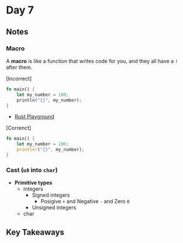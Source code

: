 # Day 7

## Notes

### Macro

A **macro** is like a function that writes code for you, and they all have a `!` after them.

[Incorrect]

```rust
fn main() {    
    let my_number = 100;    
    println("{}", my_number);
}
```

- [Rust Playground](https://play.rust-lang.org/?version=stable&mode=debug&edition=2021&gist=ede0efe576f8403ead80543a7991a1d7)

[Correnct]

```rust
fn main() {    
    let my_number = 100;    
    println!("{}", my_number);
}
```

### Cast (`u8` into `char`)

- **Primitive types**
  - integers
    - Signed integers
      - Posigive `+` and Negative `-` and Zero `0`
    - Unsigned integers
  - char

## Key Takeaways
